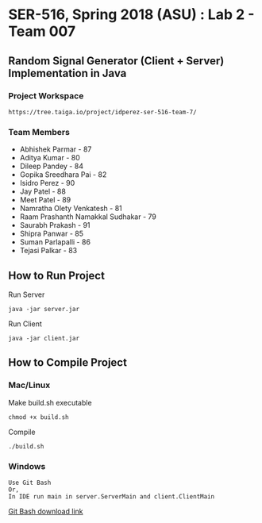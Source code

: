 # SER-516, Spring 2018 (ASU) : Lab 2 - Team 007

## Random Signal Generator (Client + Server) Implementation in Java

### Project Workspace 

    https://tree.taiga.io/project/idperez-ser-516-team-7/

### Team Members

* Abhishek Parmar - 87
* Aditya Kumar - 80
* Dileep Pandey - 84
* Gopika Sreedhara Pai - 82
* Isidro Perez - 90
* Jay Patel - 88
* Meet Patel - 89
* Namratha Olety Venkatesh - 81
* Raam Prashanth Namakkal Sudhakar - 79
* Saurabh Prakash - 91
* Shipra Panwar - 85
* Suman Parlapalli - 86
* Tejasi Palkar - 83

## How to Run Project

Run Server

    java -jar server.jar
 
Run Client

    java -jar client.jar

## How to Compile Project

### Mac/Linux

Make build.sh executable

    chmod +x build.sh

Compile

    ./build.sh
    
### Windows

    Use Git Bash
    Or,
    In IDE run main in server.ServerMain and client.ClientMain

[Git Bash download link](https://git-scm.com/downloads)


